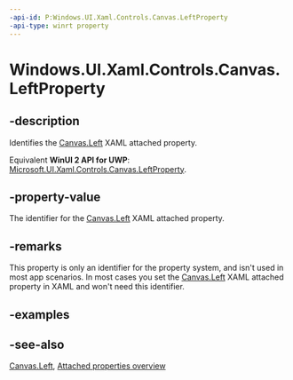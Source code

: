 ```yaml
---
-api-id: P:Windows.UI.Xaml.Controls.Canvas.LeftProperty
-api-type: winrt property
---
```


<!-- Property syntax
public Windows.UI.Xaml.DependencyProperty LeftProperty { get; }
-->

# Windows.UI.Xaml.Controls.Canvas.LeftProperty

## -description
Identifies the [Canvas.Left](canvas_left.md) XAML attached property.

Equivalent **WinUI 2 API for UWP**: [Microsoft.UI.Xaml.Controls.Canvas.LeftProperty](/windows/winui/api/microsoft.ui.xaml.controls.canvas.leftproperty).

## -property-value
The identifier for the [Canvas.Left](canvas_left.md) XAML attached property.

## -remarks
This property is only an identifier for the property system, and isn't used in most app scenarios. In most cases you set the [Canvas.Left](canvas_left.md) XAML attached property in XAML and won't need this identifier.

## -examples

## -see-also

[Canvas.Left](canvas_left.md), [Attached properties overview](/windows/uwp/xaml-platform/attached-properties-overview)
